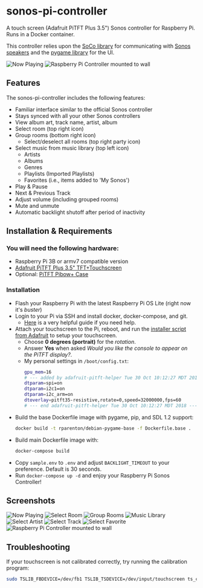 # sonos-pi-controller
A touch screen (Adafruit PiTFT Plus 3.5") Sonos controller for Raspberry Pi. Runs in a Docker container.

This controller relies upon the [SoCo library](https://github.com/SoCo/SoCo) for communicating with [Sonos speakers](https://www.sonos.com/) and the [pygame library](https://github.com/pygame/pygame) for the UI.

![Now Playing](./resources/screenshots/sonospi.gif)
![Raspberry Pi Controller mounted to wall](./resources/screenshots/controller-mounted.jpg)

## Features
The sonos-pi-controller includes the following features:

* Familiar interface similar to the official Sonos controller
* Stays synced with all your other Sonos controllers
* View album art, track name, artist, album
* Select room (top right icon)
* Group rooms (bottom right icon)
  * Select/deselect all rooms (top right party icon)
* Select music from music library (top left icon)
  * Artists
  * Albums
  * Genres
  * Playlists (Imported Playlists)
  * Favorites (i.e., items added to 'My Sonos')
* Play & Pause
* Next & Previous Track
* Adjust volume (including grouped rooms)
* Mute and unmute
* Automatic backlight shutoff after period of inactivity

## Installation & Requirements
### You will need the following hardware:

* Raspberry Pi 3B or armv7 compatible version
* [Adafruit PiTFT Plus 3.5" TFT+Touchscreen](https://www.adafruit.com/product/2441)
* Optional: [PiTFT Pibow+ Case](https://www.adafruit.com/product/2779)

### Installation

* Flash your Raspberry Pi with the latest Raspberry Pi OS Lite (right now it's *buster*)
* Login to your Pi via SSH and install docker, docker-compose, and git.
  * [Here](https://www.bargelt.com/setting-up-a-headless-raspberry-pi-with-ssh-docker-docker-compose-git/) is a very helpful guide if you need help.
* Attach your touchscreen to the Pi, reboot, and run the [installer script from Adafruit](https://learn.adafruit.com/adafruit-pitft-3-dot-5-touch-screen-for-raspberry-pi/easy-install-2) to setup your touchscreen.
  * Choose **0 degrees (portrait)** for the *rotation*.
  * Answer **Yes** when asked *Would you like the console to appear on the PiTFT display?*.
  * My personal settings in `/boot/config.txt`:
    ```bash
    gpu_mem=16
    # --- added by adafruit-pitft-helper Tue 30 Oct 10:12:27 MDT 2018 ---
    dtparam=spi=on
    dtparam=i2c1=on
    dtparam=i2c_arm=on
    dtoverlay=pitft35-resistive,rotate=0,speed=32000000,fps=60
    # --- end adafruit-pitft-helper Tue 30 Oct 10:12:27 MDT 2018 ---
    ```
* Build the base Dockerfile image with pygame, pip, and SDL 1.2 support:
  ```bash
  docker build -t rparenton/debian-pygame-base -f Dockerfile.base .
  ```
* Build main Dockerfile image with:
  ```bash
  docker-compose build
  ```
* Copy `sample.env` to `.env` and adjust `BACKLIGHT_TIMEOUT` to your preference. Default is 30 seconds.
* Run `docker-compose up -d` and enjoy your Raspberry Pi Sonos Controller!

## Screenshots
![Now Playing](./resources/screenshots/now_playing.png)
![Select Room](./resources/screenshots/room_select.png)
![Group Rooms](./resources/screenshots/group_rooms.png)
![Music Library](./resources/screenshots/music_library.png)
![Select Artist](./resources/screenshots/artists.png)
![Select Track](./resources/screenshots/select_track.png)
![Select Favorite](./resources/screenshots/favorites.png)
![Raspberry Pi Controller mounted to wall](./resources/screenshots/controller-mounted.jpg)

## Troubleshooting
If your touchscreen is not calibrated correctly, try running the calibration program:
  ```bash
  sudo TSLIB_FBDEVICE=/dev/fb1 TSLIB_TSDEVICE=/dev/input/touchscreen ts_calibrate
  ```

